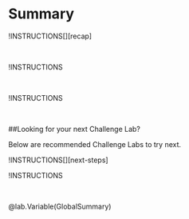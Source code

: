 # Summary 

 

!INSTRUCTIONS[][recap] 

<br> 

!INSTRUCTIONS[](https://raw.githubusercontent.com/cleshok/Challenge-V3-Framework/main/Templates/LevelSpecific/Summary/@lab.Variable(difficulty).md) 

 <br> 


!INSTRUCTIONS[](https://raw.githubusercontent.com/cleshok/Challenge-V3-Framework/main/Templates/Sections/Feedback.md) 

<br> 

##Looking for your next Challenge Lab? 

Below are recommended Challenge Labs to try next. 

!INSTRUCTIONS[][next-steps] 

!INSTRUCTIONS[](https://raw.githubusercontent.com/cleshok/Challenge-V3-Framework/main/Templates/Sections/NextStepSeries/@lab.Variable(Series).md) 
 
<br> 

@lab.Variable(GlobalSummary) 
